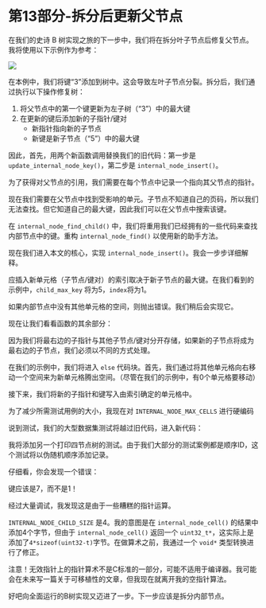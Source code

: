 # 第13部分-拆分后更新父节点

在我们的史诗 B 树实现之旅的下一步中，我们将在拆分叶子节点后修复父节点。我将使用以下示例作为参考：

![](/img/updating-internal-node.png)

在本例中，我们将键“3”添加到树中。这会导致左叶子节点分裂。拆分后，我们通过执行以下操作修复树：

1. 将父节点中的第一个键更新为左子树（“3”）中的最大键
2. 在更新的键后添加新的子指针/键对
    - 新指针指向新的子节点
    - 新键是新子节点（“5”）中的最大键

因此，首先，用两个新函数调用替换我们的旧代码：第一步是 `update_internal_node_key()`，第二步是 `internal_node_insert()`。

为了获得对父节点的引用，我们需要在每个节点中记录一个指向其父节点的指针。

现在我们需要在父节点中找到受影响的单元。子节点不知道自己的页码，所以我们无法查找。但它知道自己的最大键，因此我们可以在父节点中搜索该键。

在 `internal_node_find_child()` 中，我们将重用我们已经拥有的一些代码来查找内部节点中的键。重构 `internal_node_find()` 以使用新的助手方法。

现在我们进入本文的核心，实现 `internal_node_insert()`。我会一步步详细解释。

应插入新单元格（子节点/键对）的索引取决于新子节点的最大键。在我们看到的示例中，`child_max_key` 将为5，`index`将为1。

如果内部节点中没有其他单元格的空间，则抛出错误。我们稍后会实现它。

现在让我们看看函数的其余部分：

因为我们将最右边的子指针与其他子节点/键对分开存储，如果新的子节点将成为最右边的子节点，我们必须以不同的方式处理。

在我们的示例中，我们将进入 `else` 代码块。首先，我们通过将其他单元格向右移动一个空间来为新单元格腾出空间。（尽管在我们的示例中，有0个单元格要移动）

接下来，我们将新的子指针和键写入由索引确定的单元格中。

为了减少所需测试用例的大小，我现在对 `INTERNAL_NODE_MAX_CELLS` 进行硬编码

说到测试，我们的大型数据集测试将越过旧代码，进入新代码：

我将添加另一个打印四节点树的测试。由于我们大部分的测试案例都是顺序ID，这个测试将以伪随机顺序添加记录。


仔细看，你会发现一个错误：

键应该是7，而不是1！

经过大量调试，我发现这是由于一些糟糕的指针运算。

`INTERNAL_NODE_CHILD_SIZE` 是4。我的意图是在 `internal_node_cell()` 的结果中添加4个字节，但由于 `internal_node_cell()` 返回一个 `uint32_t*`，这实际上是添加了`4*sizeof(uint32-t)`字节。在做算术之前，我通过一个 `void*` 类型转换进行了修正。

注意！无效指针上的指针算术不是C标准的一部分，可能不适用于编译器。我可能会在未来写一篇关于可移植性的文章，但我现在就离开我的空指针算法。

好吧向全面运行的B树实现又迈进了一步。下一步应该是拆分内部节点。